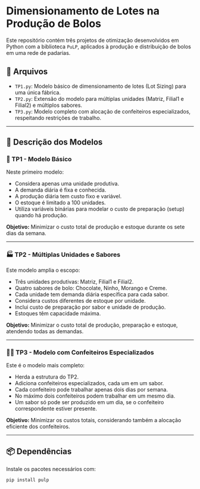 # Dimensionamento de Lotes na Produção de Bolos

Este repositório contém três projetos de otimização desenvolvidos em Python com a biblioteca `PuLP`, aplicados à produção e distribuição de bolos em uma rede de padarias.

## 📁 Arquivos

- `TP1.py`: Modelo básico de dimensionamento de lotes (Lot Sizing) para uma única fábrica.
- `TP2.py`: Extensão do modelo para múltiplas unidades (Matriz, Filial1 e Filial2) e múltiplos sabores.
- `TP3.py`: Modelo completo com alocação de confeiteiros especializados, respeitando restrições de trabalho.

---

## 📌 Descrição dos Modelos

### 🧮 TP1 - Modelo Básico

Neste primeiro modelo:
- Considera apenas uma unidade produtiva.
- A demanda diária é fixa e conhecida.
- A produção diária tem custo fixo e variável.
- O estoque é limitado a 100 unidades.
- Utiliza variáveis binárias para modelar o custo de preparação (setup) quando há produção.

**Objetivo:** Minimizar o custo total de produção e estoque durante os sete dias da semana.

---

### 🏭 TP2 - Múltiplas Unidades e Sabores

Este modelo amplia o escopo:
- Três unidades produtivas: Matriz, Filial1 e Filial2.
- Quatro sabores de bolo: Chocolate, Ninho, Morango e Creme.
- Cada unidade tem demanda diária específica para cada sabor.
- Considera custos diferentes de estoque por unidade.
- Inclui custo de preparação por sabor e unidade de produção.
- Estoques têm capacidade máxima.

**Objetivo:** Minimizar o custo total de produção, preparação e estoque, atendendo todas as demandas.

---

### 👩‍🍳 TP3 - Modelo com Confeiteiros Especializados

Este é o modelo mais completo:
- Herda a estrutura do TP2.
- Adiciona confeiteiros especializados, cada um em um sabor.
- Cada confeiteiro pode trabalhar apenas dois dias por semana.
- No máximo dois confeiteiros podem trabalhar em um mesmo dia.
- Um sabor só pode ser produzido em um dia, se o confeiteiro correspondente estiver presente.

**Objetivo:** Minimizar os custos totais, considerando também a alocação eficiente dos confeiteiros.

---

## 📦 Dependências

Instale os pacotes necessários com:

```bash
pip install pulp
